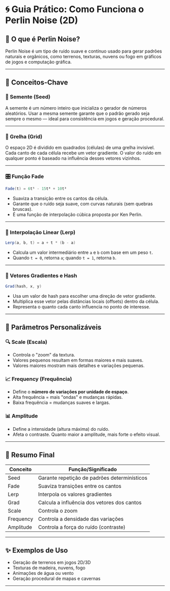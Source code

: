 
# 🌀 Guia Prático: Como Funciona o Perlin Noise (2D)

## 📌 O que é Perlin Noise?

Perlin Noise é um tipo de ruído suave e contínuo usado para gerar padrões naturais e orgânicos, como terrenos, texturas, nuvens ou fogo em gráficos de jogos e computação gráfica.

---

## 🧮 Conceitos-Chave

### 🎲 Semente (Seed)

A semente é um número inteiro que inicializa o gerador de números aleatórios. Usar a mesma semente garante que o padrão gerado seja sempre o mesmo — ideal para consistência em jogos e geração procedural.

---

### 🧊 Grelha (Grid)

O espaço 2D é dividido em quadrados (células) de uma grelha invisível. Cada canto de cada célula recebe um vetor gradiente. O valor do ruído em qualquer ponto é baseado na influência desses vetores vizinhos.

---

### 🎛️ Função Fade

```csharp
Fade(t) = 6t⁵ - 15t⁴ + 10t³
```

- Suaviza a transição entre os cantos da célula.
- Garante que o ruído seja suave, com curvas naturais (sem quebras bruscas).
- É uma função de interpolação cúbica proposta por Ken Perlin.

---

### 🔁 Interpolação Linear (Lerp)

```csharp
Lerp(a, b, t) = a + t * (b - a)
```

- Calcula um valor intermediário entre `a` e `b` com base em um peso `t`.
- Quando `t = 0`, retorna `a`; quando `t = 1`, retorna `b`.

---

### 🧭 Vetores Gradientes e Hash

```csharp
Grad(hash, x, y)
```

- Usa um valor de hash para escolher uma direção de vetor gradiente.
- Multiplica esse vetor pelas distâncias locais (offsets) dentro da célula.
- Representa o quanto cada canto influencia no ponto de interesse.

---

## 🧮 Parâmetros Personalizáveis

### 🔍 Scale (Escala)

- Controla o "zoom" da textura.
- Valores pequenos resultam em formas maiores e mais suaves.
- Valores maiores mostram mais detalhes e variações pequenas.

### 📈 Frequency (Frequência)

- Define o **número de variações por unidade de espaço**.
- Alta frequência = mais "ondas" e mudanças rápidas.
- Baixa frequência = mudanças suaves e largas.

### 📊 Amplitude

- Define a intensidade (altura máxima) do ruído.
- Afeta o contraste. Quanto maior a amplitude, mais forte o efeito visual.

---

## 🧠 Resumo Final

| Conceito    | Função/Significado                                             |
|-------------|----------------------------------------------------------------|
| Seed        | Garante repetição de padrões determinísticos                   |
| Fade        | Suaviza transições entre os cantos                             |
| Lerp        | Interpola os valores gradientes                                |
| Grad        | Calcula a influência dos vetores dos cantos                    |
| Scale       | Controla o zoom                                                |
| Frequency   | Controla a densidade das variações                             |
| Amplitude   | Controla a força do ruído (contraste)                          |

---

## ✨ Exemplos de Uso

- Geração de terrenos em jogos 2D/3D
- Texturas de madeira, nuvens, fogo
- Animações de água ou vento
- Geração procedural de mapas e cavernas

---
